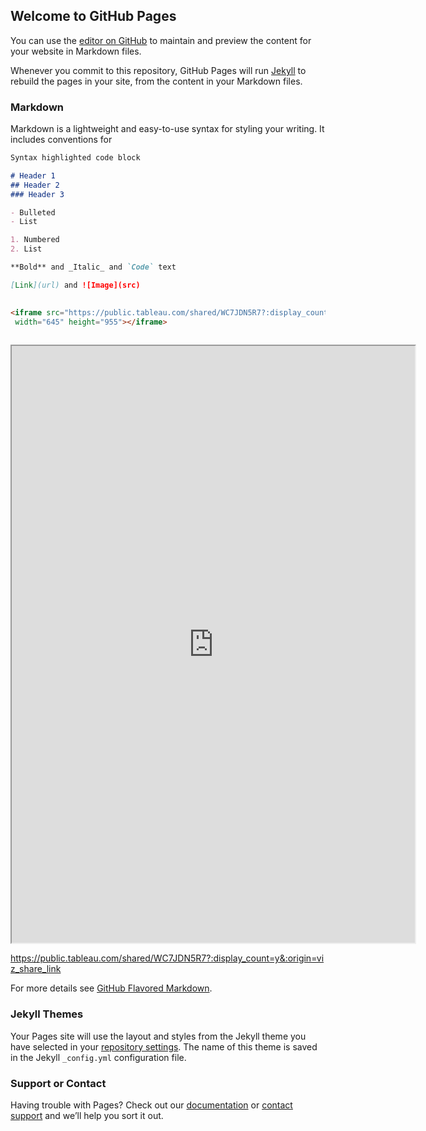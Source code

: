 ## Welcome to GitHub Pages

You can use the [editor on GitHub](https://github.com/abhishekmanglaa/tableau-movies/edit/main/README.md) to maintain and preview the content for your website in Markdown files.

Whenever you commit to this repository, GitHub Pages will run [Jekyll](https://jekyllrb.com/) to rebuild the pages in your site, from the content in your Markdown files.

### Markdown

Markdown is a lightweight and easy-to-use syntax for styling your writing. It includes conventions for

```markdown
Syntax highlighted code block

# Header 1
## Header 2
### Header 3

- Bulleted
- List

1. Numbered
2. List

**Bold** and _Italic_ and `Code` text

[Link](url) and ![Image](src)

  
<iframe src="https://public.tableau.com/shared/WC7JDN5R7?:display_count=y&:origin=viz_share_link"
 width="645" height="955"></iframe>  
  


```


<iframe 
  src="https://public.tableau.com/shared/WC7JDN5R7?:display_count=y&:origin=viz_share_link"
  width="645" 
  height="955"
></iframe>  

https://public.tableau.com/shared/WC7JDN5R7?:display_count=y&:origin=viz_share_link

For more details see [GitHub Flavored Markdown](https://guides.github.com/features/mastering-markdown/).

### Jekyll Themes

Your Pages site will use the layout and styles from the Jekyll theme you have selected in your [repository settings](https://github.com/abhishekmanglaa/tableau-movies/settings). The name of this theme is saved in the Jekyll `_config.yml` configuration file.

### Support or Contact

Having trouble with Pages? Check out our [documentation](https://docs.github.com/categories/github-pages-basics/) or [contact support](https://github.com/contact) and we’ll help you sort it out.
